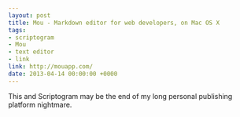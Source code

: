 ```yaml
---
layout: post
title: Mou - Markdown editor for web developers, on Mac OS X
tags:
- scriptogram
- Mou
- text editor
- link
link: http://mouapp.com/
date: 2013-04-14 00:00:00 +0000
---
```


This and Scriptogram may be the end of my long personal publishing platform nightmare.